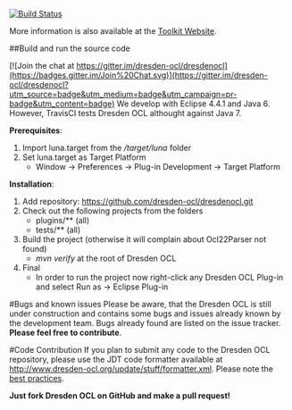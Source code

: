 [![Build Status](https://travis-ci.org/dresden-ocl/dresdenocl.svg?branch=master)](https://travis-ci.org/dresden-ocl/dresdenocl)

More information is also available at the [Toolkit Website](http://dresden-ocl.org/).

##Build and run the source code

[![Join the chat at https://gitter.im/dresden-ocl/dresdenocl](https://badges.gitter.im/Join%20Chat.svg)](https://gitter.im/dresden-ocl/dresdenocl?utm_source=badge&utm_medium=badge&utm_campaign=pr-badge&utm_content=badge)
We develop with Eclipse 4.4.1 and Java 6. However, TravisCI tests Dresden OCL althought against Java 7.

__Prerequisites__:

1. Import luna.target from the */target/luna* folder
2. Set luna.target as Target Platform
	* Window -> Preferences -> Plug-in Development -> Target Platform

__Installation__:

1. Add repository: https://github.com/dresden-ocl/dresdenocl.git
2. Check out the following projects from the folders
	* plugins/** (all)
	* tests/** (all)
3. Build the project (otherwise it will complain about Ocl22Parser not found)
	* *mvn verify* at the root of Dresden OCL
4. Final
	* In order to run the project now right-click any Dresden OCL Plug-in and select
	  	Run as -> Eclipse Plug-in 

#Bugs and known issues
Please be aware, that the Dresden OCL is still under construction and 
contains some bugs and issues already known by the development team. 
Bugs already found are listed on the issue tracker. **Please feel free to contribute**.

#Code Contribution
If you plan to submit any code to the Dresden OCL repository, please use the JDT code
formatter available at http://www.dresden-ocl.org/update/stuff/formatter.xml.
Please note the [best practices](http://st.inf.tu-dresden.de/stwiki/index.php/OCL:Best_Practices).

**Just fork Dresden OCL on GitHub and make a pull request!**

